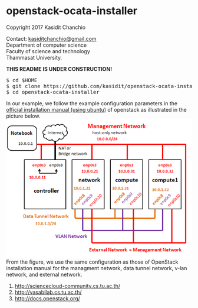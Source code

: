 # openstack-ocata-installer

Copyright 2017 Kasidit Chanchio 

Contact: kasiditchanchio@gmail.com <br>
Department of computer science <br>
Faculty of science and technology <br>
Thammasat University.

<p>
<b>THIS README IS UNDER CONSTRUCTION!</b> <br>
 
<pre>
$ cd $HOME
$ git clone https://github.com/kasidit/openstack-ocata-installer
$ cd openstack-ocata-installer
</pre>

In our example, we follow the example
configuration parameters in the <a href="http://docs.openstack.org/ocata/install-guide-ubuntu/">official installation manual (using ubuntu)</a> of 
openstack as illustrated in the picture below.<br> 
<img src="documents/architecture.png"> <br>
From the figure, we use the same configuration as those of OpenStack installation 
manual for the managment network, data tunnel network, v-lan network, and external network.

1. http://sciencecloud-community.cs.tu.ac.th/ 
2. http://vasabilab.cs.tu.ac.th/ 
3. http://docs.openstack.org/
